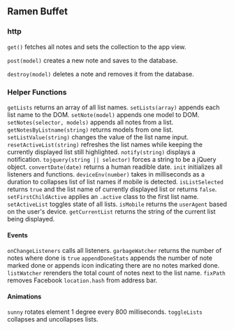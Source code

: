## Ramen Buffet

### http

`get()` fetches all notes and sets the collection to the app view.

`post(model)` creates a new note and saves to the database.

`destroy(model)` deletes a note and removes it from the database.


### Helper Functions

`getLists` returns an array of all list names.
`setLists(array)` appends each list name to the DOM.
`setNote(model)` appends one model to DOM.
`setNotes(selector, models)` appends all notes from a list.
`getNotesByListname(string)` returns models from one list.
`setListValue(string)` changes the value of the list name input.
`resetActiveList(string)` refreshes the list names while keeping the currently displayed list still highlighted.
`notify(string)` displays a notification.
`tojquery(string || selector)` forces a string to be a jQuery object.
`convertDate(date)` returns a human readible date.
`init` initializes all listeners and functions.
`deviceEnv(number)` takes in milliseconds as a duration to collapses list of list names if mobile is detected.
`isListSelected` returns `true` and the list name of currently displayed list or returns `false`.
`setFirstChildActive` applies an `.active` class to the first list name.
`setActiveList` toggles state of all lists.
`isMobile` returns the `userAgent` based on the user's device.
`getCurrentList` returns the string of the current list being displayed.

#### Events

`onChangeListeners` calls all listeners.
`garbageWatcher` returns the number of notes where done is `true`
`appendDoneStats` appends the number of note marked done or appends icon indicating there are no notes marked done.
`listWatcher` rerenders the total count of notes next to the list name.
`fixPath` removes Facebook `location.hash` from address bar.

#### Animations

`sunny` rotates element 1 degree every 800 milliseconds.
`toggleLists` collapses and uncollapses lists.